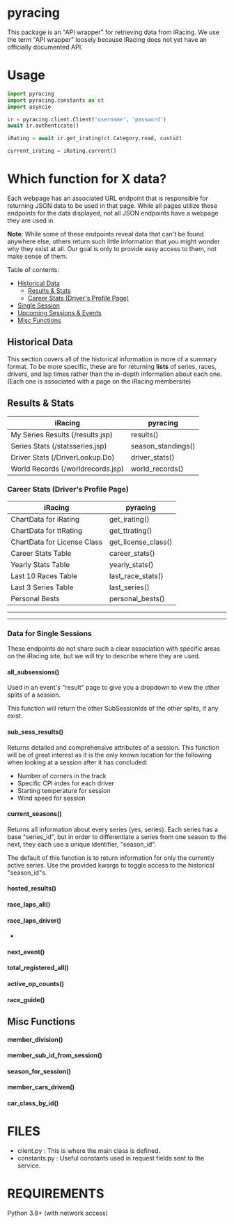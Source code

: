 # pyracing

This package is an "API wrapper" for retrieving data from iRacing. We use the term "API wrapper" loosely because iRacing does not yet have an officially documented API.

# Usage
```py
import pyracing
import pyracing.constants as ct
import asyncio

ir = pyracing.client.Client('username', 'password')
await ir.authenticate()

iRating = await ir.get_irating(ct.Category.road, custid)

current_irating = iRating.current()
```


# Which function for X data?

Each webpage has an associated URL endpoint that is responsible for returning JSON data to be used in that page. While all pages utilize these endpoints for the data displayed, not all JSON endpoints have a webpage they are used in.

**Note**: While some of these endpoints reveal data that can't be found anywhere else, others return such little information that you might wonder why they exist at all. Our goal is only to provide easy access to them, not make sense of them.

Table of contents:

- [Historical Data](#historical-data)
  - [Results & Stats](#results--stats)
  - [Career Stats (Driver's Profile Page)](#career-stats-drivers-profile-page)
- [Single Session](#single-session)
- [Upcoming Sessions & Events](#upcoming-sessions--events)
- [Misc Functions](#misc-functions)

## Historical Data
This section covers all of the historical information in more of a summary format. To be more specific, these are for returning **lists** of series, races, drivers, and lap times rather than the in-depth information about each one. (Each one is associated with a page on the iRacing membersite)

## Results & Stats
|   iRacing                            |    pyracing
|   ---                                |    ---
|   My Series Results (/results.jsp)   |    results()
|   Series Stats (/statsseries.jsp)    |    season_standings()
|   Driver Stats (/DriverLookup.Do)    |    driver_stats()
|   World Records (/worldrecords.jsp)  |    world_records()

### Career Stats (Driver's Profile Page)


|   iRacing                            |   pyracing
|   ---                                |   ---
|   ChartData for iRating              |   get_irating()
|   ChartData for ttRating             |   get_ttrating()
|   ChartData for License Class        |   get_license_class()
|   Career Stats Table                 |   career_stats()
|   Yearly Stats Table                 |   yearly_stats()
|   Last 10 Races Table                |   last_race_stats()
|   Last 3 Series Table                |   last_series()
|   Personal Bests                     |   personal_bests()


---
---
### Data for Single Sessions
These endpoints do not share such a clear association with specific areas on the iRacing site, but we will try to describe where they are used.

#### all_subsessions()
Used in an event's "result" page to give you a dropdown to view the other splits of a session.

This function will return the other SubSessionIds of the other splits, if any exist.

#### sub_sess_results()

Returns detailed and comprehensive attributes of a session. This function will be of great interest as it is the only known location for the following when looking at a session after it has concluded:

- Number of corners in the track
- Specific CPI index for each driver
- Starting temperature for session
- Wind speed for session

#### current_seasons()
Returns all information about every series (yes, series). Each series has a base "series_id", but in order to differentiate a series from one season to the next, they each use a unique identifier, "season_id".

The default of this function is to return information for only the currently active series. Use the provided kwargs to toggle access to the historical "season_id"s.

#### hosted_results()

#### race_laps_all()

#### race_laps_driver()

-

#### next_event()

#### total_registered_all()

#### active_op_counts()

#### race_guide()


## Misc Functions

#### member_division()

#### member_sub_id_from_session()

#### season_for_session()

#### member_cars_driven()

#### car_class_by_id()


FILES
=====

- client.py : This is where the main class is defined.
- constants.py : Useful constants used in request fields sent to the service.

REQUIREMENTS
============

Python 3.8+ (with network access)
